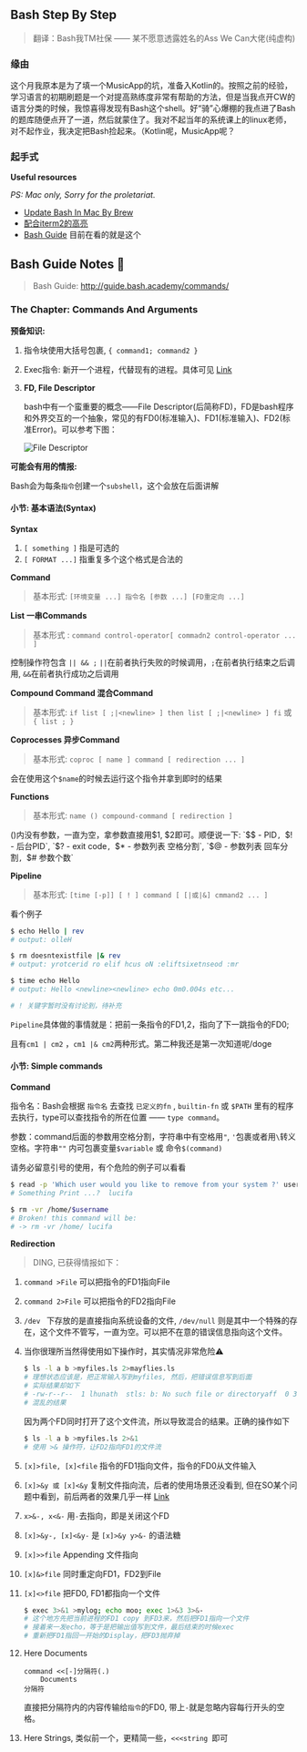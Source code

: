 ## **Bash** Step By Step

> 翻译：Bash我TM社保 —— 某不愿意透露姓名的Ass We Can大佬(纯虚构)

### 缘由

这个月我原本是为了填一个MusicApp的坑，准备入Kotlin的。按照之前的经验，学习语言的初期刷题是一个对提高熟练度非常有帮助的方法，但是当我点开CW的语言分类的时候，我惊喜得发现有Bash这个shell。好“骑”心爆棚的我点进了Bash的题库随便点开了一道，然后就蒙住了。我对不起当年的系统课上的linux老师，对不起作业，我决定把Bash捡起来。（Kotlin呢，MusicApp呢？



### 起手式 

**Useful resources**

*PS: Mac only, Sorry for the proletariat.*

- [Update Bash In Mac By Brew](http://clubmate.fi/upgrade-to-bash-4-in-mac-os-x/)
- [配合iterm2的高亮](https://superuser.com/questions/399594/color-scheme-not-applied-in-iterm2)
- [Bash Guide](http://guide.bash.academy/) 目前在看的就是这个




## Bash Guide Notes 📒

> Bash Guide: http://guide.bash.academy/commands/

### The Chapter: Commands And Arguments

**预备知识:**

1. 指令块使用大括号包裹, `{ command1; command2 }`

2. Exec指令: 新开一个进程，代替现有的进程。具体可见 [Link](https://askubuntu.com/questions/525767/what-does-an-exec-command-do)

3. **FD, File Descriptor**

   bash中有一个蛮重要的概念——File Descriptor(后简称FD)，FD是bash程序和外界交互的一个抽象，常见的有FD0(标准输入)、FD1(标准输入)、FD2(标准Error)。可以参考下图：

   ![File Descriptor](http://guide.bash.academy/img/streams.png)



**可能会有用的情报:**

Bash会为每条`指令`创建一个`subshell`，这个会放在后面讲解





#### 小节: 基本语法(Syntax)

**Syntax**

1. `[ something ]` 指是可选的
2. `[ FORMAT ...]` 指重复多个这个格式是合法的

**Command**

> 基本形式:  `[环境变量 ...] 指令名 [参数 ...] [FD重定向 ...]`

**List 一串Commands**

> 基本形式 :  `command control-operator[ commadn2 control-operator ... ]`	

控制操作符包含  `|| && ;` `||`在前者执行失败的时候调用，`;`在前者执行结束之后调用, `&&`在前者执行成功之后调用

**Compound Command 混合Command**

> 基本形式:  `if list [ ;|<newline> ] then list [ ;|<newline> ] fi` 或 `{ list ; }`

**Coprocesses 异步Command**

> 基本形式:  `coproc [ name ] command [ redirection ... ]`

会在使用这个`$name`的时候去运行这个指令并拿到即时的结果

**Functions**

> 基本形式: `name () compound-command [ redirection ]`

()内没有参数，一直为空，拿参数直接用$1, $2即可。顺便说一下: `$$ - PID`, `$! - 后台PID`, `$? - exit code`, `$* - 参数列表 空格分割`, `$@ - 参数列表 回车分割`, `$# 参数个数`

**Pipeline**  

> 基本形式: `[time [-p]] [ ! ] command [ [|或|&] cmmand2 ... ]`

看个例子

```bash
$ echo Hello | rev
# output: olleH

$ rm doesntexistfile |& rev
# output: yrotcerid ro elif hcus oN :eliftsixetnseod :mr

$ time echo Hello
# output: Hello <newline><newline> echo 0m0.004s etc...

# ! 关键字暂时没有讨论到，待补充
```

`Pipeline`具体做的事情就是：把前一条指令的FD1,2，指向了下一跳指令的FD0;

且有`cm1 | cm2` ，`cm1 |& cm2`两种形式。第二种我还是第一次知道呢/doge



#### 小节: Simple commands

**Command**

指令名：Bash会根据 `指令名` 去查找 `已定义的fn` , `builtin-fn` 或 `$PATH` 里有的程序去执行，type可以查找指令的所在位置 —— `type command`。

参数：command后面的参数用空格分割，字符串中有空格用`"`, `'`包裹或者用`\`转义空格。字符串`""` 内可包裹变量`$variable` 或 命令`$(command)`

请务必留意引号的使用，有个危险的例子可以看看

```bash
$ read -p 'Which user would you like to remove from your system ?' username
# Something Print ...?  lucifa

$ rm -vr /home/$username
# Broken! this command will be:
# -> rm -vr /home/ lucifa
```

**Redirection**

>  DING, 已获得情报如下：

1. `command >File` 可以把指令的FD1指向File

2. `command 2>File` 可以把指令的FD2指向File

3. `/dev ` 下存放的是直接指向系统设备的文件, `/dev/null` 则是其中一个特殊的存在，这个文件不管写，一直为空。可以把不在意的错误信息指向这个文件。

4. 当你很理所当然得使用如下操作时，其实情况非常危险⚠️

   ```bash
   $ ls -l a b >myfiles.ls 2>mayflies.ls
   # 理想状态应该是，把正常输入写到myfiles, 然后，把错误信息写到后面
   # 实际结果却如下
   # -rw-r--r--  1 lhunath  stls: b: No such file or directoryaff  0 30 Apr 14:43 a
   # 混乱的结果
   ```

   因为两个FD同时打开了这个文件流，所以导致混合的结果。正确的操作如下

   ```bash
   $ ls -l a b >myfiles.ls 2>&1
   # 使用 >& 操作符，让FD2指向FD1的文件流
   ```

5. `[x]>file, [x]<file` 指令的FD1指向文件，指令的FD0从文件输入

6. `[x]>&y 或 [x]<&y` 复制文件指向流，后者的使用场景还没看到, 但在SO某个问题中看到，前后两者的效果几乎一样 [Link](https://unix.stackexchange.com/questions/120532/what-does-exec-31-do)

7. `x>&-, x<&-` 用`-`去指向，即是关闭这个FD

8. `[x]>&y-, [x]<&y-`  是 `[x]>&y y>&-` 的语法糖

9. `[x]>>file` Appending 文件指向

10. `[x]&>file` 同时重定向FD1，FD2到File

11. `[x]<>file` 把FD0, FD1都指向一个文件

    ```bash
    $ exec 3>&1 >mylog; echo moo; exec 1>&3 3>&-
    # 这个地方先把当前进程的FD1 copy 到FD3来，然后把FD1指向一个文件
    # 接着来一发echo，等于是把输出值写到文件，最后结束的时候exec
    # 重新把FD1指回一开始的Display，把FD3抛弃掉
    ```

12. Here Documents

    ```
    command <<[-]分隔符(.)
    	Documents
    分隔符
    ```

    直接把分隔符内的内容传输给`指令`的FD0, 带上`-`就是忽略内容每行开头的空格。

13. Here Strings, 类似前一个，更精简一些，`<<<string `即可
